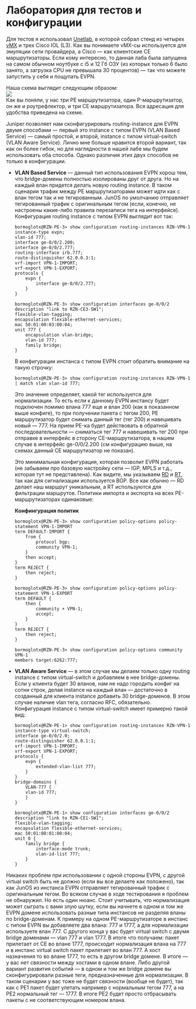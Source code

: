 # Лаборатория для тестов и конфигурации

Для тестов я использовал [Unetlab](http://www.unetlab.com/), в которой собрал стенд из четырех [vMX](http://www.juniper.net/us/en/products-services/routing/mx-series/vmx/) и трех Cisco IOL \(L3\). Как вы понимаете vMX-сы используется для эмуляции сети провайдера, а Cisco — как клиентские CE маршрутизаторы. Если кому интересно, то данная лаба была запущена на самом обычном ноутбуке с i5 и 12 Гб ОЗУ \(из которых только 6 было занято, а загрузка CPU не превышала 30 процентов\) — так что можете запустить у себя и пощупать EVPN.

Наша схема выглядит следующим образом:  
![](https://habrastorage.org/files/3b1/9ae/ec8/3b19aeec87ac413ca55797acec6184c6.png)  
Как вы поняли, у нас три PE маршрутизатора, один P-маршрутизатор, он же и роутрефлектор, и три CE маршрутизатора. Вся адресация для удобства приведена на схеме.

Juniper позволяет нам сконфигурировать routing-instance для EVPN двумя способами — первый это instance с типом EVPN \(VLAN Based Service\) — самый простой, и второй, instance с типом virtual-switch \(VLAN Aware Service\). Лично мне больше нравится второй вариант, так как он более гибок, но для наглядности в нашей лабе мы будем использовать оба способа. Однако различия этих двух способов не только в конфигурации.

* **VLAN Based Service** — данный тип использования EVPN хорош тем, что bridge-домены полностью изолированы друг от друга. Но на каждый влан придется делать новую routing instance. В таком сценарии трафик между PE маршрутизаторами может идти как с влан тегом так и не тегированным. JunOS по умолчанию отправляет тегированный трафик с оригинальным тегом \(если, конечно, не настроены какие-либо правила перезаписи тега на интерфейсе\).  
  Конфигурация routing instance с типом EVPN выглядит вот так:
  ```text
  bormoglotx@RZN-PE-3> show configuration routing-instances RZN-VPN-1
  instance-type evpn;
  vlan-id 777;
  interface ge-0/0/2.200;
  interface ge-0/0/2.777;
  routing-interface irb.777;
  route-distinguisher 62.0.0.3:1;
  vrf-import VPN-1-IMPORT;
  vrf-export VPN-1-EXPORT;
  protocols {
      evpn {
          interface ge-0/0/2.777;
      }
  }

  bormoglotx@RZN-PE-3> show configuration interfaces ge-0/0/2
  description "link to RZN-CE3-SW1";
  flexible-vlan-tagging;
  encapsulation flexible-ethernet-services;
  mac 50:01:00:03:00:04;
  unit 777 {
      encapsulation vlan-bridge;
      vlan-id 777;
      family bridge;
  }
  ```

  В конфигурации инстанса с типом EVPN стоит обратить внимание на такую строчку:
  ```text
  bormoglotx@RZN-PE-3> show configuration routing-instances RZN-VPN-1 | match vlan vlan-id 777;
  ```
  Это значение определяет, какой тег используется для нормализации. То есть если к данному EVPN инстансу будет подключен помимо влана 777 еще и влан 200 (как в показанном выше конфиге), то при получении пакета с тегом 200, PE маршрутизатор будет снимать данный тег (тег 200) и навешивать новый — 777. На прием PE-ка будет действовать в обратной последовательности — сниматься тег 777 и навешивать тег 200 при отправке в интерфейс в сторону CE-маршрутизатора, в нашем случае в интерфейс ge-0/0/2.200 (см конфигурацию выше, на схемах данный CE маршрутизатор не показан).  

  Это минимальная конфигурация, которая позволит EVPN работать (не забываем про базовую настройку сети — IGP, MPLS и т.д., которая тут не представлена). Как видите, мы указываем [RD](https://en.wikipedia.org/wiki/Route_distinguisher) и [RT](https://habr.com/en/sandbox/99255/), так как для сигнализации используется BGP. Все как обычно — RD делает наш маршрут уникальным, а RT используются для фильтрации маршрутов. Политики импорта и экспорта на всех PE-маршрутизаторах одинаковые:  

  **Конфингурация политик**
  ```text
  bormoglotx@RZN-PE-3> show configuration policy-options policy-statement VPN-1-IMPORT
  term DEFAULT-IMPORT {
      from {
          protocol bgp;
          community VPN-1;
      }
      then accept;
  }
  term REJECT {
      then reject;
  }
  
  bormoglotx@RZN-PE-3> show configuration policy-options policy-statement VPN-1-EXPORT
  term DEFAULT {
      then {
          community + VPN-1;
          accept;
      }
  }
  term REJECT {
      then reject;
  }
  
  bormoglotx@RZN-PE-3> show configuration policy-options community VPN-1
  members target:6262:777;
  ```

* **VLAN Aware Service** — в этом случае мы делаем только одну routing instance с типом virtual-switch и добавляем в нее bridge-домены. Если у клиента будет 30 вланов, нам не надо городить конфиг на сотни строк, делая instance на каждый влан — достаточно в созданный для клиента instance добавить 30 bridge-доменов. В этом случае наличие vlan тега, согласно RFC, обязательно.  
  Конфигурация instance с типом virtual-switch имеет примерно такой вид:

  ```text
  bormoglotx@RZN-PE-1> show configuration routing-instances RZN-VPN-1
  instance-type virtual-switch;
  interface ge-0/0/2.0;
  route-distinguisher 62.0.0.1:1;
  vrf-import VPN-1-IMPORT;
  vrf-export VPN-1-EXPORT;
  protocols {
      evpn {
          extended-vlan-list 777;
      }
  }
  bridge-domains {
      VLAN-777 {
      vlan-id 777;
      }
  }

  bormoglotx@RZN-PE-1> show configuration interfaces ge-0/0/2
  description "link to RZN-CE1-SW1";
  flexible-vlan-tagging;
  encapsulation flexible-ethernet-services;
  mac 50:01:00:01:00:04;
  unit 0 {
      family bridge {
          interface-mode trunk;
          vlan-id-list 777;
      }
  }
  ```

Никаких проблем при использовании с одной стороны EVPN, с другой virtual switch быть не должно \(если вы все делаете как положено\), так как JunOS из инстанса EVPN отправляет тегированный трафик с оригинальным тегом. Во всяком случае в ходе тестирования я проблем не обнаружил. Но есть один нюанс. Стоит учитывать, что нормализация может сыграть с вами злую шутку, если вы начнете в одном и том же EVPN домене использовать разные типа инстансов не разделяя вланы по bridge-доменам. К примеру на одном PE-маршрутизаторе в инстанс с типом EVPN вы добавляете два влана: 777 и 1777, а для нормализации используете влан 777. С другого конца у вас будет virtual switch с двумя bridge доменами — vlan 777 и vlan 1777. В итоге что получаем: пакет прилетает от CE во влане 1777, происходит нормализация влана на 777 и в инстанс virtual switch пакет прилетает во влан 777. А хост назначения то во влане 1777, то есть в другом bridge домене. В итоге — у вас нет связности между хостами в одном влане. Либо другой вариант развития событий — в одном и том же bridge домене вы сконфигурировали разные теги, предназначенные для нормализации. В таком сценарии у вас тоже не будет связности \(вообще не будет\), так как с PE1 пакет будет улетать например с нормальным тегом 777, а на PE2 нормальный тег — 1777. В итоге PE2 будет просто отбрасывать пакеты с не соответствующим номером влана.

